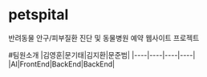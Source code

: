 # petspital
반려동물 안구/피부질환 진단 및 동물병원 예약 웹사이트 프로젝트

#팀원소개
|김영훈|문기태|김지환|문준범|
|----|----|----|----|
|AI|FrontEnd|BackEnd|BackEnd|

&nbsp;


